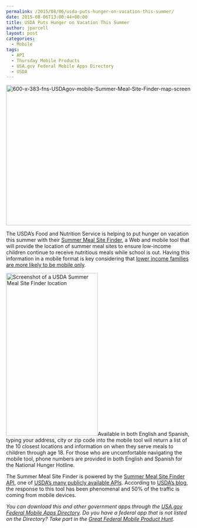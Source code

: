 ```yaml
---
permalink: /2015/08/06/usda-puts-hunger-on-vacation-this-summer/
date: 2015-08-06T13:00:44+00:00
title: USDA Puts Hunger on Vacation This Summer
author: jparcell
layout: post
categories:
  - Mobile
tags:
  - API
  - Thursday Mobile Products
  - USA.gov Federal Mobile Apps Directory
  - USDA
---
```


<img class="aligncenter size-full wp-image-296012" src="https://s3.amazonaws.com/sitesusa/wp-content/uploads/sites/212/2015/08/600-x-383-fns-USDAgov-mobile-Summer-Meal-Site-Finder-map-screen-capture.jpg" alt="600-x-383-fns-USDAgov-mobile-Summer-Meal-Site-Finder-map-screen-capture" width="600" height="383" />

The USDA&#8217;s Food and Nutrition Service is helping to put hunger on vacation this summer with their [Summer Meal Site Finder](http://www.fns.usda.gov/summerfoodrocks), a Web and mobile tool that will provide the location of summer meal sites to ensure low-income children continue to receive nutritious meals while school is out. Having this information in a mobile format is key considering that [lower income families are more likely to be mobile only](https://www.digitalgov.gov/2015/04/07/trends-on-tuesday-40-of-americans-use-smartphones-to-find-government-information/).

<img class="alignright size-full wp-image-295992" src="https://s3.amazonaws.com/sitesusa/wp-content/uploads/sites/212/2015/08/250-x-444-fns-USDAgov-mobile-screen-capture.jpg" alt="Screenshot of a USDA Summer Meal Site Finder location" width="250" height="444" />Available in both English and Spanish, typing your address, city or zip code into the mobile tool will return a list of the 10 closest locations and information on when they serve meals to children through age 18. For those who are uncomfortable navigating the mobile tool, phone numbers are provided in both English and Spanish for the National Hunger Hotline.

The Summer Meal Site Finder is powered by the [Summer Meal Site Finder API](http://www.fns.usda.gov/sfsp/map-tools), one of [USDA&#8217;s many publicly available APIs](https://www.digitalgov.gov/2015/02/25/the-api-briefing-harvesting-the-usdas-rich-bounty-of-open-data-sets-for-apis/). According to [USDA’s blog](http://blogs.usda.gov/2015/07/01/new-web-application-helps-families-find-summer-meals-in-their-communities/), the response to this tool has been phenomenal and 50% of the traffic is coming from mobile devices.

_You can download this and other government apps through the_ [_USA.gov Federal Mobile Apps Directory_](https://www.usa.gov/mobile-apps)_. Do you have a federal app that is not listed on the Directory? Take part in the_ [_Great Federal Mobile Product Hunt_](https://www.digitalgov.gov/2015/05/21/start-sleuthing-with-the-great-federal-mobile-product-hunt/)_._